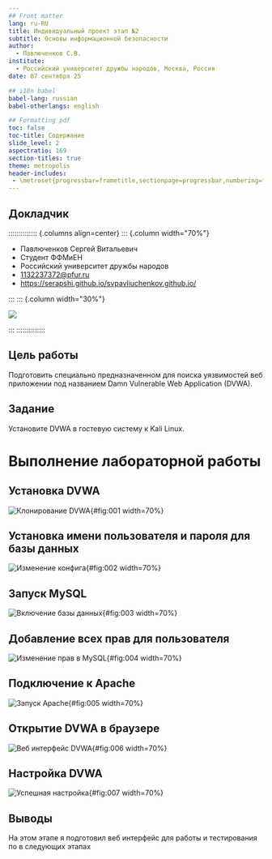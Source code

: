 ```yaml
---
## Front matter
lang: ru-RU
title: Индивидуальный проект этап №2
subtitle: Основы информационной безопасности
author:
  - Павлюченков С.В.
institute:
  - Российский университет дружбы народов, Москва, Россия
date: 07 сентября 25

## i18n babel
babel-lang: russian
babel-otherlangs: english

## Formatting pdf
toc: false
toc-title: Содержание
slide_level: 2
aspectratio: 169
section-titles: true
theme: metropolis
header-includes:
 - \metroset{progressbar=frametitle,sectionpage=progressbar,numbering=fraction}
---
```



## Докладчик

:::::::::::::: {.columns align=center}
::: {.column width="70%"}

  * Павлюченков Сергей Витальевич
  * Студент ФФМиЕН
  * Российский университет дружбы народов
  * [1132237372@pfur.ru](mailto:1132237372@pfur.ru)
  * <https://serapshi.github.io/svpavliuchenkov.github.io/>

:::
::: {.column width="30%"}

![](./image/my_photo.jpg)

:::
::::::::::::::


## Цель работы

Подготовить специально предназначенном для поиска уязвимостей веб приложении под названием Damn Vulnerable Web Application (DVWA).


## Задание


Установите DVWA в гостевую систему к Kali Linux.


# Выполнение лабораторной работы


## Установка DVWA 

![Клонирование DVWA](image/1.png){#fig:001 width=70%}

## Установка имени пользователя и пароля для базы данных 

![Изменение конфига](image/4.png){#fig:002 width=70%}

##  Запуск MySQL 

![Включение базы данных](image/5.png){#fig:003 width=70%}


## Добавление всех прав для пользователя  
![Изменение прав в MySQL](image/8.png){#fig:004 width=70%}

## Подключение к Apache 

![Запуск Apache ](image/10.png){#fig:005 width=70%}

## Открытие DVWA в браузере

![Веб интерфейс DVWA](image/11.png){#fig:006 width=70%}

## Настройка DVWA

![Успешная настройка ](image/12.png){#fig:007 width=70%}


## Выводы

На этом этапе я подготовил веб интерфейс для работы и тестирования по в следующих этапах

